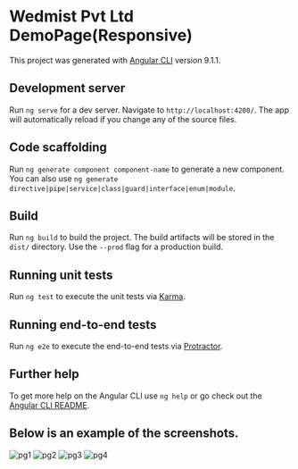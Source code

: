 # Wedmist Pvt Ltd DemoPage(Responsive)

This project was generated with [Angular CLI](https://github.com/angular/angular-cli) version 9.1.1.

## Development server

Run `ng serve` for a dev server. Navigate to `http://localhost:4200/`. The app will automatically reload if you change any of the source files.

## Code scaffolding

Run `ng generate component component-name` to generate a new component. You can also use `ng generate directive|pipe|service|class|guard|interface|enum|module`.

## Build

Run `ng build` to build the project. The build artifacts will be stored in the `dist/` directory. Use the `--prod` flag for a production build.

## Running unit tests

Run `ng test` to execute the unit tests via [Karma](https://karma-runner.github.io).

## Running end-to-end tests

Run `ng e2e` to execute the end-to-end tests via [Protractor](http://www.protractortest.org/).

## Further help

To get more help on the Angular CLI use `ng help` or go check out the [Angular CLI README](https://github.com/angular/angular-cli/blob/master/README.md).

## Below is an example of the screenshots.




![pg1](https://user-images.githubusercontent.com/45618714/89613315-9803b180-d89f-11ea-8139-a9e23874d01c.png)
![pg2](https://user-images.githubusercontent.com/45618714/89613331-9df99280-d89f-11ea-970d-920b89ef9d3e.png)
![pg3](https://user-images.githubusercontent.com/45618714/89613347-a651cd80-d89f-11ea-984f-169158da5eb9.png)
![pg4](https://user-images.githubusercontent.com/45618714/89613353-a8b42780-d89f-11ea-85ad-87a81eaf1515.png)


